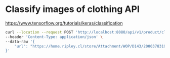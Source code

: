 # Classify images of clothing API


https://www.tensorflow.org/tutorials/keras/classification


```bash
curl --location --request POST 'http://localhost:8080/api/v1/product/classificator' \
--header 'Content-Type: application/json' \
--data-raw '{
    "url": "https://home.ripley.cl/store/Attachment/WOP/D143/2000378319764/2000378319764-1.jpg"
}'
```